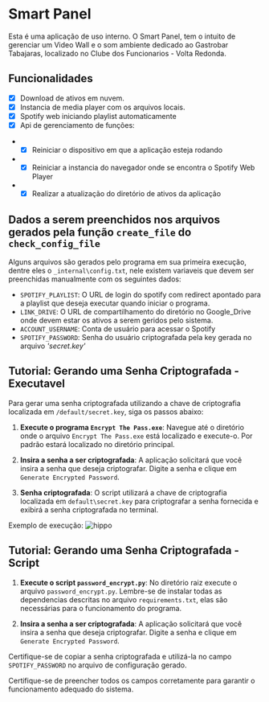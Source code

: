 # Smart Panel
Esta é uma aplicação de uso interno.
O Smart Panel, tem o intuito de gerenciar um Video Wall e o som ambiente dedicado ao Gastrobar Tabajaras, localizado no Clube dos Funcionarios - Volta Redonda.

## Funcionalidades

- [x] Download de ativos em nuvem.
- [x] Instancia de media player com os arquivos locais.
- [x] Spotify web iniciando playlist automaticamente
- [x] Api de gerenciamento de funções:
-  - [x] Reiniciar o dispositivo em que a aplicação esteja rodando
-  - [x] Reiniciar a instancia do navegador onde se encontra o Spotify Web Player
-  - [x] Realizar a atualização do diretório de ativos da aplicação

## Dados a serem preenchidos nos arquivos gerados pela função `create_file` do `check_config_file`

Alguns arquivos são gerados pelo programa em sua primeira execução, dentre eles o `_internal\config.txt`, nele existem variaveis que devem ser preenchidas manualmente com os seguintes dados:
- `SPOTIFY_PLAYLIST`: O URL de login do spotify com redirect apontado para a playlist que deseja executar quando iniciar o programa.
- `LINK_DRIVE`: O URL de compartilhamento do diretório no Google_Drive onde devem estar os ativos a serem geridos pelo sistema.
- `ACCOUNT_USERNAME`: Conta de usuário para acessar o Spotify
- `SPOTIFY_PASSWORD`: Senha do usuário criptografada pela key gerada no arquivo _'secret.key'_

## Tutorial: Gerando uma Senha Criptografada - Executavel

Para gerar uma senha criptografada utilizando a chave de criptografia localizada em `/default/secret.key`, siga os passos abaixo:

1. **Execute o programa `Encrypt The Pass.exe`**:
    Navegue até o diretório onde o arquivo `Encrypt The Pass.exe` está localizado e execute-o. Por padrão estará localizado no diretório principal.

2. **Insira a senha a ser criptografada**:
    A aplicação solicitará que você insira a senha que deseja criptografar. Digite a senha e clique em `Generate Encrypted Password`.

3. **Senha criptografada**:
    O script utilizará a chave de criptografia localizada em `default\secret.key` para criptografar a senha fornecida e exibirá a senha criptografada no terminal.

Exemplo de execução:
![hippo](https://media3.giphy.com/media/aUovxH8Vf9qDu/giphy.gif)

## Tutorial: Gerando uma Senha Criptografada - Script

1. **Execute o script `password_encrypt.py`**:
    No diretório raiz execute o arquivo `password_encrypt.py`. Lembre-se de instalar todas as dependencias descritas no arquivo `requirements.txt`, elas são necessárias para o funcionamento do programa.

2. **Insira a senha a ser criptografada**:
    A aplicação solicitará que você insira a senha que deseja criptografar. Digite a senha e clique em `Generate Encrypted Password`.

Certifique-se de copiar a senha criptografada e utilizá-la no campo `SPOTIFY_PASSWORD` no arquivo de configuração gerado.

Certifique-se de preencher todos os campos corretamente para garantir o funcionamento adequado do sistema.
